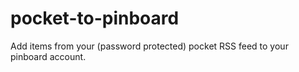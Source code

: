 pocket-to-pinboard
==================

Add items from your (password protected) pocket RSS feed to your pinboard account.

